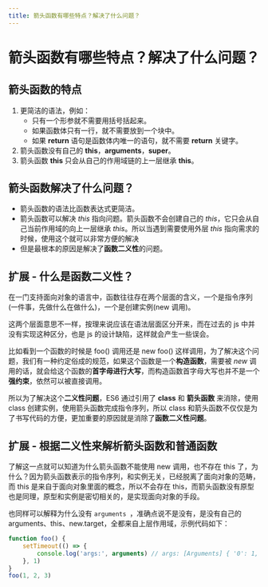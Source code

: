 ```yaml
---
title: 箭头函数有哪些特点？解决了什么问题？
---
```


# 箭头函数有哪些特点？解决了什么问题？

## 箭头函数的特点
1. 更简洁的语法，例如：
   - 只有一个形参就不需要用括号括起来。
   - 如果函数体只有一行，就不需要放到一个块中。
   - 如果 **return** 语句是函数体内唯一的语句，就不需要 **return** 关键字。
2. 箭头函数没有自己的 **this**，**arguments**，**super**。
3. 箭头函数 **this** 只会从自己的作用域链的上一层继承 **this**。

## 箭头函数解决了什么问题？
- 箭头函数的语法比函数表达式更简洁。
- 箭头函数可以解决 *this* 指向问题。箭头函数不会创建自己的 *this*，它只会从自己当前作用域的向上一层继承 *this*。所以当遇到需要使用外层 *this* 指向需求的时候，使用这个就可以非常方便的解决
- 但是最根本的原因是解决了**函数二义性**的问题。

## 扩展 - 什么是函数二义性？
在一门支持面向对象的语言中，函数往往存在两个层面的含义，一个是指令序列(一件事，先做什么在做什么)，一个是创建实例(new 调用)。

这两个层面意思不一样，按理来说应该在语法层面区分开来，而在过去的 js 中并没有实现这种区分，也是 js 的设计缺陷，这样就会产生一些误会。

比如看到一个函数的时候是 foo() 调用还是 new foo() 这样调用，为了解决这个问题，我们有一种约定俗成的规范，如果这个函数是一个**构造函数**，需要被 *new* 调用的话，就会给这个函数的**首字母进行大写**，而构造函数首字母大写也并不是一个**强约束**，依然可以被直接调用。

所以为了解决这个**二义性问题**，ES6 通过引用了 **class** 和 **箭头函数** 来消除，使用 class 创建实例，使用箭头函数完成指令序列，所以 class 和箭头函数不仅仅是为了书写代码的方便，更加重要的原因就是消除了**函数二义性问题**。

## 扩展 - 根据二义性来解析箭头函数和普通函数
了解这一点就可以知道为什么箭头函数不能使用 new 调用，也不存在 this 了，为什么？因为箭头函数表示的指令序列，和实例无关，已经脱离了面向对象的范畴，而 this 是来自于面向对象里面的概念，所以不会存在 this，而箭头函数没有原型也是同理，原型和实例是密切相关的，是实现面向对象的手段。

也同样可以解释为什么没有 `arguments `，准确点说不是没有，是没有自己的 arguments、this、new.target，全都来自上层作用域，示例代码如下：
```js
function foo() {
	setTimeout(() => {
		console.log('args:', arguments) // args: [Arguments] { '0': 1, '1': 2, '2': 3}
	}, 1)
}
foo(1, 2, 3)
```
